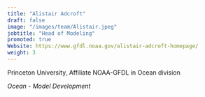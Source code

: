 ```yaml
---
title: "Alistair Adcroft"
draft: false
image: "/images/team/Alistair.jpeg"
jobtitle: "Head of Modeling"
promoted: true
Website: https://www.gfdl.noaa.gov/alistair-adcroft-homepage/
weight: 3
---
```



Princeton University, Affiliate NOAA-GFDL in Ocean division

*Ocean - Model Development*


